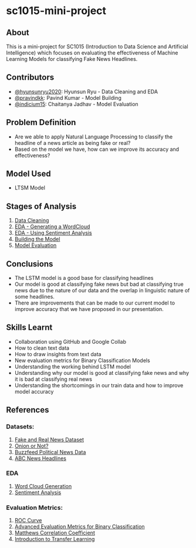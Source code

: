 # sc1015-mini-project
## About
This is a mini-project for SC1015 (Introduction to Data Science and Artificial Intelligence) which focuses on evaluating the effectiveness of Machine Learning Models for classifying Fake News Headlines.
## Contributors
- [@hyunsunryu2020](https://github.com/hyunsunryu2020): Hyunsun Ryu - Data Cleaning and EDA 
- [@pravindkk](https://github.com/pravindkk): Pavind Kumar - Model Building
- [@indicium15](https://github.com/indicium15): Chaitanya Jadhav - Model Evaluation
## Problem Definition
- Are we able to apply Natural Language Processing to classify the headline of a news article as being fake or real?
- Based on the model we have, how can we improve its accuracy and effectiveness?
## Model Used
- LTSM Model
## Stages of Analysis
1. [Data Cleaning](https://github.com/indicium15/sc1015-project/blob/main/Cleaning.ipynb)
2. [EDA - Generating a WordCloud](https://github.com/indicium15/sc1015-project/blob/main/EDA.ipynb)
3. [EDA - Using Sentiment Analysis](https://github.com/indicium15/sc1015-project/blob/main/SentimentAnalysis.ipynb)
3. [Building the Model](https://github.com/indicium15/sc1015-project/blob/main/machineLearningLSTM.ipynb)
4. [Model Evaluation](https://github.com/indicium15/sc1015-project/blob/main/machineLearningLSTM.ipynb)
## Conclusions
- The LSTM model is a good base for classifying headlines
- Our model is good at classifying fake news but bad at classifying true news due to the nature of our data and the overlap in linguistic nature of some headlines.
- There are improvements that can be made to our current model to improve accuracy that we have proposed in our presentation.
## Skills Learnt
- Collaboration using GitHub and Google Collab
- How to clean text data
- How to draw insights from text data
- New evaluation metrics for Binary Classification Models
- Understanding the working behind LSTM model
- Understanding why our model is good at classifying fake news and why it is bad at classifying real news
- Understanding the shortcomings in our train data and how to improve model accuracy
## References
### Datasets:
1. [Fake and Real News Dataset](https://www.kaggle.com/datasets/clmentbisaillon/fake-and-real-news-dataset)
2. [Onion or Not?](https://www.kaggle.com/datasets/chrisfilo/onion-or-not)
3. [Buzzfeed Political News Data](https://github.com/BenjaminDHorne/fakenewsdata1)
4. [ABC News Headlines](https://www.kaggle.com/datasets/therohk/million-headlines)

### EDA
1. [Word Cloud Generation](https://www.datacamp.com/community/tutorials/wordcloud-python)
2. [Sentiment Analysis](https://towardsdatascience.com/a-beginners-guide-to-sentiment-analysis-in-python-95e354ea84f6)

### Evaluation Metrics:
1. [ROC Curve](https://machinelearningmastery.com/roc-curves-and-precision-recall-curves-for-imbalanced-classification/)
2. [Advanced Evaluation Metrics for Binary Classification](https://bmcgenomics.biomedcentral.com/articles/10.1186/s12864-019-6413-7#Sec8)
3. [Matthews Correlation Coefficient](https://biodatamining.biomedcentral.com/articles/10.1186/s13040-021-00244-z#Sec16)
4. [Introduction to Transfer Learning](https://machinelearningmastery.com/transfer-learning-for-deep-learning/)